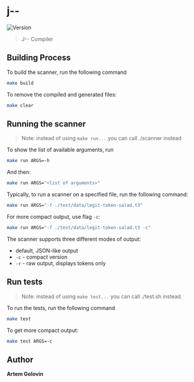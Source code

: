 # j--
![Version](https://img.shields.io/badge/version-0.0.1-blue.svg?cacheSeconds=2592000)

> J-- Compiler

## Building Process

To build the scanner, run the following command

```sh
make build
```

To remove the compiled and generated files:

```sh
make clear
```

## Running the scanner

> Note: instead of using `make run...` you can call ./scanner <args> instead

To show the list of available arguments, run

```sh
make run ARGS=-h
```

And then:

```sh
make run ARGS="<list of arguments>"
```

Typically, to run a scanner on a specified file, run the following command:

```sh
make run ARGS="-f ./test/data/legit-token-salad.t3"
```

For more compact output, use flag `-c`:

```sh
make run ARGS="-f ./test/data/legit-token-salad.t3 -c"
```

The scanner supports three different modes of output:

- default, JSON-like output
- `-c` - compact version
- `-r` - raw output, displays tokens only

## Run tests

> Note: instead of using `make test...` you can call ./test.sh <args> instead.

To run the tests, run the following command

```sh
make test
```

To get more compact output:

```sh
make test ARGS=-c
```

## Author

**Artem Golovin**


